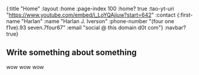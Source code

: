 {:title "Home"
 :layout :home
 :page-index 100
 :home? true
 :tao-yt-uri "https://www.youtube.com/embed/i_LoYQAjjuw?start=642"
 :contact {:first-name "Harlan"
               :name "Harlan J. Iverson"
               :phone-number "(four one f1ve).93 seven.7four67"
               :email "social @ this domain d0t com"}
 :navbar? true}

## Write something about something

wow wow wow
